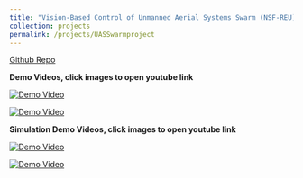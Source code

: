 ```yaml
---
title: "Vision-Based Control of Unmanned Aerial Systems Swarm (NSF-REU)"
collection: projects
permalink: /projects/UASSwarmproject
---
```


[Github Repo](https://github.com/ConorGagliardi/Monocular-Swarm)<br>

**Demo Videos, click images to open youtube link**

[![Demo Video](http://img.youtube.com/vi/2iU-LPFT6nQ/0.jpg)](http://www.youtube.com/watch?v=2iU-LPFT6nQ)

[![Demo Video](http://img.youtube.com/vi/GC-F3tAkq40/0.jpg)](http://www.youtube.com/watch?v=GC-F3tAkq40)

**Simulation Demo Videos, click images to open youtube link**

[![Demo Video](http://img.youtube.com/vi/SKE__EXSBrw/0.jpg)](http://www.youtube.com/watch?v=SKE__EXSBrw)

[![Demo Video](http://img.youtube.com/vi/gFX8FKdN6wM/0.jpg)](http://www.youtube.com/watch?v=gFX8FKdN6wM)
